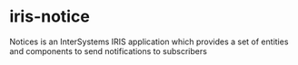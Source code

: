 # iris-notice
Notices is an InterSystems IRIS application which provides a set of entities and components to send notifications to subscribers
